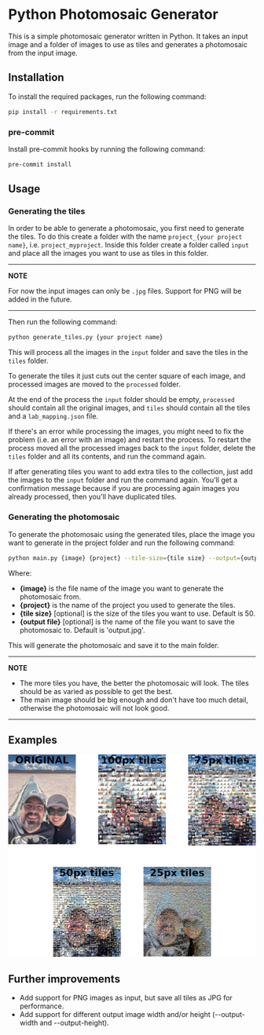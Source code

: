 # Python Photomosaic Generator

This is a simple photomosaic generator written in Python. It takes an input image and a folder of images to use as tiles
and generates a photomosaic from the input image.

## Installation

To install the required packages, run the following command:

```bash
pip install -r requirements.txt
```

### pre-commit
Install pre-commit hooks by running the following command:

```bash
pre-commit install
```

## Usage

### Generating the tiles

In order to be able to generate a photomosaic, you first need to generate the tiles.
To do this create a folder with the name `project_{your project name}`, i.e. `project_myproject`. Inside this folder
create a folder called `input` and place all the images you want to use as tiles in this folder.

---
**NOTE**

For now the input images can only be `.jpg` files. Support for PNG will be added in the future.

---

Then run the following command:

```bash
python generate_tiles.py {your project name}
```

This will process all the images in the `input` folder and save the tiles in the `tiles` folder.

To generate the tiles it just cuts out the center square of each image, and processed images are moved to the
`processed` folder.

At the end of the process the `input` folder should be empty, `processed` should contain all the original images, and
`tiles` should contain all the tiles and a `lab_mapping.json` file.

If there's an error while processing the images, you might need to fix the problem (i.e. an error with an image) and
restart the process. To restart the process moved all the processed images back to the `input` folder, delete the
`tiles` folder and all its contents, and run the command again.

If after generating tiles you want to add extra tiles to the collection, just add the images to the `input` folder and
run the command again. You'll get a confirmation message because if you are processing again images you already
processed, then you'll have duplicated tiles.

### Generating the photomosaic

To generate the photomosaic using the generated tiles, place the image you want to generate in the project folder and
run the following command:

```bash
python main.py {image} {project} --tile-size={tile size} --output={output file}
```

Where:

* **{image}** is the file name of the image you want to generate the photomosaic from.
* **{project}** is the name of the project you used to generate the tiles.
* **{tile size}** [optional] is the size of the tiles you want to use. Default is 50.
* **{output file}** [optional] is the name of the file you want to save the photomosaic to. Default is 'output.jpg'.


This will generate the photomosaic and save it to the main folder.

---
**NOTE**

* The more tiles you have, the better the photomosaic will look. The tiles should be as varied as possible to get the best.
* The main image should be big enough and don't have too much detail, otherwise the photomosaic will not look good.

---

## Examples

![Examples](readme_images/examples.jpg)

## Further improvements

- Add support for PNG images as input, but save all tiles as JPG for performance.
- Add support for different output image width and/or height (--output-width and --output-height).